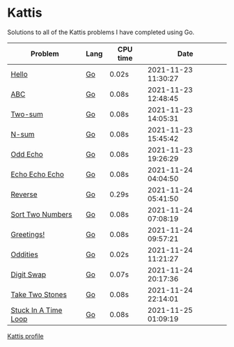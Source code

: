 # Kattis
Solutions to all of the Kattis problems I have completed using Go.

| Problem | Lang | CPU time | Date |
|---------|------|-----|------|
| [Hello](https://open.kattis.com/problems/hello) | [Go](Go/hello.go) | 0.02s | 2021-11-23 11:30:27 |
| [ABC](https://open.kattis.com/problems/abc) | [Go](Go/abc.go) | 0.08s | 2021-11-23 12:48:45 |
| [Two-sum](https://open.kattis.com/problems/twosum) | [Go](Go/twosum.go) | 0.08s | 2021-11-23 14:05:31 |
| [N-sum](https://open.kattis.com/problems/nsum)| [Go](Go/nsum.go) | 0.08s | 2021-11-23 15:45:42 |
| [Odd Echo](https://open.kattis.com/problems/oddecho) | [Go](Go/oddecho.go) | 0.08s | 2021-11-23 19:26:29 |
| [Echo Echo Echo](https://open.kattis.com/problems/echoechoecho) | [Go](Go/echoechoecho.go) | 0.08s | 2021-11-24 04:04:50 |
| [Reverse](https://open.kattis.com/problems/ofugsnuid) | [Go](Go/ofugsnuid.go) | 0.29s | 2021-11-24 05:41:50 |
| [Sort Two Numbers](https://open.kattis.com/problems/sorttwonumbers) | [Go](Go/sorttwonumbers.go) | 0.08s | 2021-11-24 07:08:19 |
| [Greetings!](https://open.kattis.com/problems/greetings2) | [Go](Go/greetings2.go) | 0.08s | 2021-11-24 09:57:21 |
| [Oddities](https://open.kattis.com/problems/oddities) | [Go](Go/oddities.go) | 0.02s | 2021-11-24 11:21:27 |
| [Digit Swap](https://open.kattis.com/problems/digitswap) | [Go](Go/digitswap.go) | 0.07s | 2021-11-24 20:17:36 |
| [Take Two Stones](https://open.kattis.com/problems/twostones) | [Go](Go/twostones.go) | 0.08s | 2021-11-24 22:14:01 |
| [Stuck In A Time Loop](https://open.kattis.com/problems/timeloop) | [Go](Go/timeloop.go) | 0.08s | 2021-11-25 01:09:19 |

[Kattis profile](https://open.kattis.com/users/ramon-rodrigues1)
